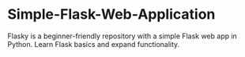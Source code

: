 # Simple-Flask-Web-Application
Flasky is a beginner-friendly repository with a simple Flask web app in Python. Learn Flask basics and expand functionality.

